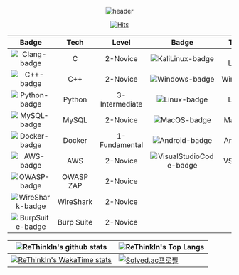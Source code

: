 <div align="center">
  
![header](https://capsule-render.vercel.app/api?type=venom&height=300&color=gradient&text=Done%20Is%20Better%20Than%20Perfect&fontColor=111111&fontAlignY=40&animation=twinkling&stroke=00FF00&strokeWidth=2&desc=ReThinkIn&descSize=30&fontSize=60)

[![Hits](https://hits.sh/github.com/ymiwm.svg?view=today-total&style=for-the-badge&logo=github)](https://hits.sh/github.com/ymiwm/)

|Badge|Tech|Level|Badge|Tech|Level|
|:----------------:|:----------------:|:----------------:|:----------------:|:----------------:|:----------------:|
|![Clang-badge](https://img.shields.io/badge/C-A8B9CC?style=for-the-badge&logo=C&logoColor=white)|C|2-Novice|![KaliLinux-badge](https://img.shields.io/badge/KaliLinux-557C94?style=for-the-badge&logo=kalilinux&logoColor=white)|Kali Linux|2-Novice|
|![C++-badge](https://img.shields.io/badge/C++-00599C?style=for-the-badge&logo=C%2B%2B&logoColor=white)|C++|2-Novice|![Windows-badge](https://img.shields.io/badge/Windows-0078D4?style=for-the-badge&logo=windows&logoColor=white)|Windows|3-Intermediate|
|![Python-badge](https://img.shields.io/badge/Python-3776AB?style=for-the-badge&logo=Python&logoColor=white)|Python|3-Intermediate|![Linux-badge](https://img.shields.io/badge/Linux-FCC624?style=for-the-badge&logo=linux&logoColor=white)|Linux|2-Novice|
|![MySQL-badge](https://img.shields.io/badge/MySQL-4479A1?style=for-the-badge&logo=MySQL&logoColor=white)|MySQL|2-Novice|![MacOS-badge](https://img.shields.io/badge/MacOS-000000?style=for-the-badge&logo=macos&logoColor=white)|Mac OS|2-Novice|
|![Docker-badge](https://img.shields.io/badge/Docker-2496ED?style=for-the-badge&logo=Docker&logoColor=white)|Docker|1-Fundamental|![Android-badge](https://img.shields.io/badge/Android-34A853?style=for-the-badge&logo=Android&logoColor=white)|Android|1-Fundamental|
|![AWS-badge](https://img.shields.io/badge/Amazon_AWS-232F3E?style=for-the-badge&logo=AmazonAWS&logoColor=white)|AWS|2-Novice|![VisualStudioCode-badge](https://img.shields.io/badge/VSCode-007ACC?style=for-the-badge&logo=visualstudiocode&logoColor=white)|VSCode|3-Intermediate|
|![OWASP-badge](https://img.shields.io/badge/OWASP-000000?style=for-the-badge&logo=OWASP&logoColor=white)|OWASP ZAP|2-Novice|
|![WireShark-badge](https://img.shields.io/badge/WireShark-1679A7?style=for-the-badge&logo=WireShark&logoColor=white)|WireShark|2-Novice|
|![BurpSuite-badge](https://img.shields.io/badge/Burp_Suite-FF6633?style=for-the-badge&logo=BurpSuite&logoColor=white)|Burp Suite|2-Novice|

|![ReThinkIn's github stats](https://github-readme-stats.vercel.app/api?username=ymiwm&show_icons=true&include_all_commits=true&hide_border=true)|![ReThinkIn's Top Langs](https://github-readme-stats.vercel.app/api/top-langs/?username=ymiwm&layout=compact&hide_border=true)|
|----------------|----------------|
|[![ReThinkIn's WakaTime stats](https://github-readme-stats.vercel.app/api/wakatime?username=@ymiwm&hide_border=true)](https://wakatime.com/@ymiwm)|[![Solved.ac프로필](http://mazassumnida.wtf/api/v2/generate_badge?boj=lmistd0322)](https://solved.ac/lmistd0322)|

</div>

<!--
NA - Not Applicable.
1 - Fundamental Awareness (basic knowledge)
2 - Novice (limited experience)
3 - Intermediate (practical application)
4 - Advanced (applied theory)
5 - Expert (recognized authority)
-->

<!--
**ymiwm/ymiwm** is a ✨ _special_ ✨ repository because its `README.md` (this file) appears on your GitHub profile.

### Hi there 👋

Here are some ideas to get you started:

- 🔭 I’m currently working on ****
- 🌱 I’m currently learning ****
- 👯 I’m looking to collaborate on ****
- 🤔 I’m looking for help with ****
- 💬 Ask me about ****
- 📫 How to reach me: ****
- 😄 Pronouns: ****
- ⚡ Fun fact: ****
-->
